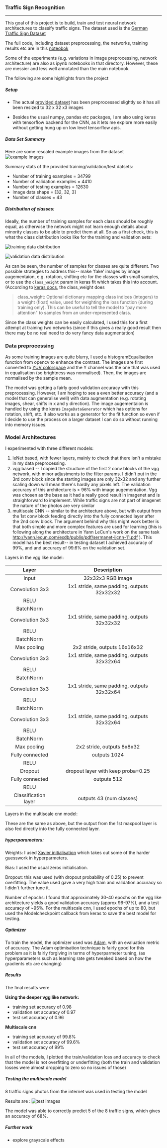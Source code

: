### Traffic Sign Recognition

---
This goal of this project is to build, train and test neural network architectures to classify traffic signs. The dataset used is the [German Traffic Sign Dataset](http://benchmark.ini.rub.de/?section=gtsrb&subsection=dataset)

The full code, including dataset preprocessing, the networks, training results etc are in this [noteobok](https://github.com/wwymak/udacity-selfdrivingcar-nd/tree/master/CarND-Traffic-Sign-Classifier-Project/Traffic_Sign_Classification.ipynb)

Some of the experiments (e.g. variations in image preprocessing, network architecture) are also as ipynb notebooks in that directory. However, these are messier and less well annotated than the main notebook.

The following are some highlights from the project

##### Setup

- The actual [provided dataset](https://d17h27t6h515a5.cloudfront.net/topher/2017/February/5898cd6f_traffic-signs-data/traffic-signs-data.zip) has been preprocessed slightly so it has
all been resized to 32 x 32 x3 images

- Besides the usual numpy, pandas etc packages, I am also using keras with tensorflow backend for the CNN, as it lets me explore more easily without getting hung up on low level tensorflow apis.

##### Data Set Summary

Here are some rescaled example images from the dataset
![example images](https://github.com/wwymak/udacity-selfdrivingcar-nd/blob/master/CarND-Traffic-Sign-Classifier-Project/examples/train_examples.jpg)

Summary stats of the provided training/validation/test datsets:

- Number of training examples = 34799
- Number of validation examples = 4410
- Number of testing examples = 12630
- Image data shape = [32, 32, 3]
- Number of classes = 43

##### Distribution of classes:

Ideally, the number of training samples for each class should be roughly equal, as otherwise the network might not learn enough
details about minority classes to be able to predict them at all. So as a first check, this is what the class distribution looks like
for the training and validation sets:

![training data distribution](https://github.com/wwymak/udacity-selfdrivingcar-nd/blob/master/CarND-Traffic-Sign-Classifier-Project/examples/train_distribution.jpg)

![validation data distribution](https://github.com/wwymak/udacity-selfdrivingcar-nd/blob/master/CarND-Traffic-Sign-Classifier-Project/examples/validation_distribution.jpg)

As can be seen, the number of samples for classes are quite different. Two possible strategies to address this-- make 'fake' images by image
augementaion, e.g. rotation, shifting etc for the classes with small samples, or to use the `class_weight` param in keras fit which takes this into account. (According to [keras docs](https://keras.io/models/sequential/), the class_weight does

>  class_weight: Optional dictionary mapping class indices (integers) to a weight (float) value, used for weighting the loss function (during training only). This can be useful to tell the model to "pay more attention" to samples from an under-represented class.

Since the class weights can be easily calculated, I used this for a first attempt at training two networks (since if this gives a really good result then there may be no real need to do very fancy data augmentation)

### Data preprocessing

As some training images are quite blurry, I used a histogramEqualisation function from opencv to enhance the contrast. The images are first converted to [YUV colorspace](https://en.wikipedia.org/wiki/YUV) and the Y channel was the one that was used in equalisation (so brightness was normalised). Then, the images are normalised by the sample mean.

The model was getting a fairly good validation accuracy with this preprocessing. However, I am hoping to see a even better accuracy (and a model that can generalise well) with data augmentation (e.g. rotating images, shear, shifts in x and y direction). The image augementaion is handled by using the keras `ImageDataGenerator` which has options for rotation, shift, etc. It also works as a generator for the fit function so even if I decide to use the process on a larger dataset I can do so without running into memory issues.

### Model Architectures

I experimented with three different models:
1. leNet based, with fewer layers, mainly to check that there isn't a mistake in my data preprocessing.
2. vgg based -- I copied the structure of the first 2 conv blocks of the vgg network, with minor adjustments to the filter params. I didn't put in the 3rd conv block since the starting images are only 32x32 and any further scaling down will mean there's hardly any pixels left. The validation accuracy of this architecture is > 96% with image augementation. Vgg was chosen as the base as it had a really good result in imagenet and is straighforward to implement. While traffic signs are not part of imagenet the nature of the photos are very similar
3. multiscale CNN  -- similar to the architecture above, but with output from the 1st conv block feeding directly into the fully connected layer after the 2nd conv block. The argument behind why this might work better is that both simple and more complex features are used for learning (this is following along the architecture in Yann LeCun's work on the same task http://yann.lecun.com/exdb/publis/pdf/sermanet-ijcnn-11.pdf ). This model has the best result-- in testing dataset I achieved accuracy of 99%, and and accuracy of 99.6% on the validation set.


Layers in the vgg like model:


| Layer         		|     Description	        					|
|:---------------------:|:---------------------------------------------:|
| Input         		| 32x32x3 RGB image   							|
| Convolution 3x3     	| 1x1 stride, same padding, outputs 32x32x32 	|
| RELU					|												|
| BatchNorm             |                                               |
| Convolution 3x3     	| 1x1 stride, same padding, outputs 32x32x32 	|
| RELU					|												|
| BatchNorm             |                                               |
| Max pooling	      	| 2x2 stride,  outputs 16x16x32				    |
| Convolution 3x3     	| 1x1 stride, same padding, outputs 32x32x64 	|
| RELU					|												|
| BatchNorm             |                                               |
| Convolution 3x3     	| 1x1 stride, same padding, outputs 32x32x64 	|
| RELU					|												|
| BatchNorm             |                                               |
| Convolution 3x3     	| 1x1 stride, same padding, outputs 32x32x64 	|
| RELU					|												|
| BatchNorm             |                                               |
| Max pooling	      	| 2x2 stride,  outputs 8x8x32				    |
| Fully connected		| outputs 1024  								|
| RELU					|												|
| Dropout				| dropout layer  with keep proba=0.25           |
| Fully connected		| outputs 512  									|
| RELU					|												|
| Classification layer	| outputs 43 (num classes)	                    |

Layers in the multiscale cnn model:

These are the same as above, but the output from the 1st maxpool layer is also fed directly into the fully connected layer.

##### hyperparameters:
Weights: I used [Xavier initialisation](http://proceedings.mlr.press/v9/glorot10a/glorot10a.pdf) which takes out some of the harder guesswork in hyperparmeters.

Bias: I used the usual zeros initialisation.

Dropout: this was used (with dropout probability of 0.25) to prevent overfitting. The value used gave a very high train and validation accuracy so I didn't further tune it.

Number of epochs: I found that approximately 30-40 epochs on the vgg like architecture yields a good validation accuracy (approx 96-97%), and a test accuracy of ~95%. For the multiscale cnn, I used epochs of up to 80, but used the Modelcheckpoint callback from keras to save the best model for testing.

##### Optimizer

To train the model, the optimizer used was [Adam](https://arxiv.org/pdf/1412.6980.pdf), with an evaluation metric of accuracy. The Adam optimisation technique is fairly good for this problem as it is fairly forgiving in terms of hyperparmeter tuning, (as hyperparameters such as learning rate gets tweaked based on how the gradients etc are changing)

##### Results

The final results were

**Using the deeper vgg like network:**
* training set accuracy of 0.98
* validation set accuracy of 0.97
* test set accuracy of 0.96

**Multiscale cnn**
* training set accuracy of 99.8%
* validation set accuracy of 99.6%
* test set accuracy of 99%

In all of the models, I plotted the train/validation loss and accuracy to
check that the model is not overfitting or underfitting (both the train and validation losses were almost dropping to zero so no issues of those)


##### Testing the multiscale model

8 traffic signs photos from the internet was used in testing the model

Results are :
![test images](https://github.com/wwymak/udacity-selfdrivingcar-nd/blob/master/CarND-Traffic-Sign-Classifier-Project/examples/test_results.png)


The model was able to correctly predict 5 of the 8 traffic signs, which gives an accuracy of 68%.


##### Further work
* explore grayscale effects
